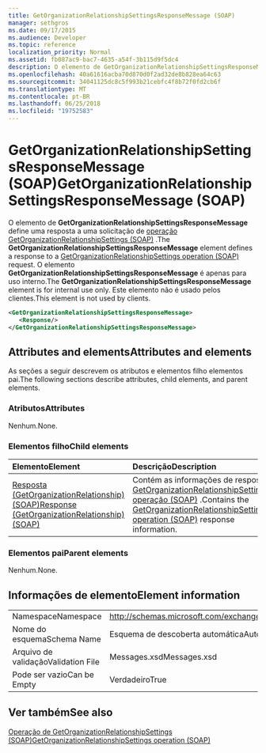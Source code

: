 ```yaml
---
title: GetOrganizationRelationshipSettingsResponseMessage (SOAP)
manager: sethgros
ms.date: 09/17/2015
ms.audience: Developer
ms.topic: reference
localization_priority: Normal
ms.assetid: fb087ac9-bac7-4635-a54f-3b115d9f5dc4
description: O elemento de GetOrganizationRelationshipSettingsResponseMessage define uma resposta a uma solicitação de operação (SOAP) GetOrganizationRelationshipSettings. O elemento GetOrganizationRelationshipSettingsResponseMessage é apenas para uso interno. Este elemento não é usado pelos clientes.
ms.openlocfilehash: 40a61616acba70d870d0f2ad32de8b828ea64c63
ms.sourcegitcommit: 34041125dc8c5f993b21cebfc4f8b72f0fd2cb6f
ms.translationtype: MT
ms.contentlocale: pt-BR
ms.lasthandoff: 06/25/2018
ms.locfileid: "19752583"
---
```

# <a name="getorganizationrelationshipsettingsresponsemessage-soap"></a><span data-ttu-id="3515e-105">GetOrganizationRelationshipSettingsResponseMessage (SOAP)</span><span class="sxs-lookup"><span data-stu-id="3515e-105">GetOrganizationRelationshipSettingsResponseMessage (SOAP)</span></span>

<span data-ttu-id="3515e-106">O elemento de **GetOrganizationRelationshipSettingsResponseMessage** define uma resposta a uma solicitação de [operação GetOrganizationRelationshipSettings (SOAP)](getorganizationrelationshipsettings-operation-soap.md) .</span><span class="sxs-lookup"><span data-stu-id="3515e-106">The **GetOrganizationRelationshipSettingsResponseMessage** element defines a response to a [GetOrganizationRelationshipSettings operation (SOAP)](getorganizationrelationshipsettings-operation-soap.md) request.</span></span> <span data-ttu-id="3515e-107">O elemento **GetOrganizationRelationshipSettingsResponseMessage** é apenas para uso interno.</span><span class="sxs-lookup"><span data-stu-id="3515e-107">The **GetOrganizationRelationshipSettingsResponseMessage** element is for internal use only.</span></span> <span data-ttu-id="3515e-108">Este elemento não é usado pelos clientes.</span><span class="sxs-lookup"><span data-stu-id="3515e-108">This element is not used by clients.</span></span> 
  
```XML
<GetOrganizationRelationshipSettingsResponseMessage>
   <Response/>
</GetOrganizationRelationshipSettingsResponseMessage>
```

## <a name="attributes-and-elements"></a><span data-ttu-id="3515e-109">Attributes and elements</span><span class="sxs-lookup"><span data-stu-id="3515e-109">Attributes and elements</span></span>

<span data-ttu-id="3515e-110">As seções a seguir descrevem os atributos e elementos filho elementos pai.</span><span class="sxs-lookup"><span data-stu-id="3515e-110">The following sections describe attributes, child elements, and parent elements.</span></span>
  
### <a name="attributes"></a><span data-ttu-id="3515e-111">Atributos</span><span class="sxs-lookup"><span data-stu-id="3515e-111">Attributes</span></span>

<span data-ttu-id="3515e-112">Nenhum.</span><span class="sxs-lookup"><span data-stu-id="3515e-112">None.</span></span>
  
### <a name="child-elements"></a><span data-ttu-id="3515e-113">Elementos filho</span><span class="sxs-lookup"><span data-stu-id="3515e-113">Child elements</span></span>

|<span data-ttu-id="3515e-114">**Elemento**</span><span class="sxs-lookup"><span data-stu-id="3515e-114">**Element**</span></span>|<span data-ttu-id="3515e-115">**Descrição**</span><span class="sxs-lookup"><span data-stu-id="3515e-115">**Description**</span></span>|
|:-----|:-----|
|[<span data-ttu-id="3515e-116">Resposta (GetOrganizationRelationship) (SOAP)</span><span class="sxs-lookup"><span data-stu-id="3515e-116">Response (GetOrganizationRelationship) (SOAP)</span></span>](response-getorganizationrelationshipsoap.md) <br/> |<span data-ttu-id="3515e-117">Contém as informações de resposta [GetOrganizationRelationshipSettings operação (SOAP)](getorganizationrelationshipsettings-operation-soap.md) .</span><span class="sxs-lookup"><span data-stu-id="3515e-117">Contains the [GetOrganizationRelationshipSettings operation (SOAP)](getorganizationrelationshipsettings-operation-soap.md) response information.</span></span>  <br/> |
   
### <a name="parent-elements"></a><span data-ttu-id="3515e-118">Elementos pai</span><span class="sxs-lookup"><span data-stu-id="3515e-118">Parent elements</span></span>

<span data-ttu-id="3515e-119">Nenhum.</span><span class="sxs-lookup"><span data-stu-id="3515e-119">None.</span></span>
  
## <a name="element-information"></a><span data-ttu-id="3515e-120">Informações de elemento</span><span class="sxs-lookup"><span data-stu-id="3515e-120">Element information</span></span>

|||
|:-----|:-----|
|<span data-ttu-id="3515e-121">Namespace</span><span class="sxs-lookup"><span data-stu-id="3515e-121">Namespace</span></span>  <br/> |http://schemas.microsoft.com/exchange/2010/Autodiscover  <br/> |
|<span data-ttu-id="3515e-122">Nome do esquema</span><span class="sxs-lookup"><span data-stu-id="3515e-122">Schema Name</span></span>  <br/> |<span data-ttu-id="3515e-123">Esquema de descoberta automática</span><span class="sxs-lookup"><span data-stu-id="3515e-123">Autodiscover schema</span></span>  <br/> |
|<span data-ttu-id="3515e-124">Arquivo de validação</span><span class="sxs-lookup"><span data-stu-id="3515e-124">Validation File</span></span>  <br/> |<span data-ttu-id="3515e-125">Messages.xsd</span><span class="sxs-lookup"><span data-stu-id="3515e-125">Messages.xsd</span></span>  <br/> |
|<span data-ttu-id="3515e-126">Pode ser vazio</span><span class="sxs-lookup"><span data-stu-id="3515e-126">Can be Empty</span></span>  <br/> |<span data-ttu-id="3515e-127">Verdadeiro</span><span class="sxs-lookup"><span data-stu-id="3515e-127">True</span></span>  <br/> |
   
## <a name="see-also"></a><span data-ttu-id="3515e-128">Ver também</span><span class="sxs-lookup"><span data-stu-id="3515e-128">See also</span></span>



[<span data-ttu-id="3515e-129">Operação de GetOrganizationRelationshipSettings (SOAP)</span><span class="sxs-lookup"><span data-stu-id="3515e-129">GetOrganizationRelationshipSettings operation (SOAP)</span></span>](getorganizationrelationshipsettings-operation-soap.md)

